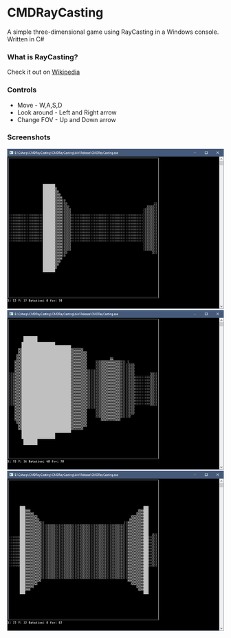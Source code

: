# CMDRayCasting
A simple three-dimensional game using RayCasting in a Windows console. Written in C#
### What is RayCasting?
Check it out on [Wikipedia](https://en.wikipedia.org/wiki/Ray_casting)
### Controls
* Move - W,A,S,D
* Look around - Left and Right arrow
* Change FOV - Up and Down arrow
### Screenshots
![Screenshot1](Screenshots/fCVLpf4.png)
![Screenshot2](Screenshots/fQZIPUy.png)
![Screenshot3](Screenshots/m6wBAL8.png)
